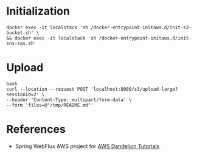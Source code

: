 # Initialization

```shell
docker exec -it localstack 'sh /docker-entrypoint-initaws.d/init-s3-bucket.sh' \
&& docker exec -it localstack 'sh /docker-entrypoint-initaws.d/init-sns-sqs.sh'
```

# Upload

```shell
bash
curl --location --request POST 'localhost:8080/s3/upload-large?sessionId=2' \
--header 'Content-Type: multipart/form-data' \
--form 'files=@"/tmp/README.md"'
```

# References

- Spring WebFlux AWS project for [AWS Dandelion Tutorials](https://medium.com/dandelion-tutorials/aws/home)
